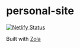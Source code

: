 # personal-site

[![Netlify Status](https://api.netlify.com/api/v1/badges/80780284-0746-4c83-97eb-99d7efea1f24/deploy-status)](https://app.netlify.com/sites/pedantic-turing-f8d8fa/deploys)

Built with [Zola](https://www.getzola.org/)
